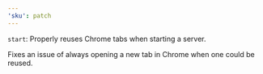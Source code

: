 ```yaml
---
'sku': patch
---
```


`start`: Properly reuses Chrome tabs when starting a server.

Fixes an issue of always opening a new tab in Chrome when one could be reused.
